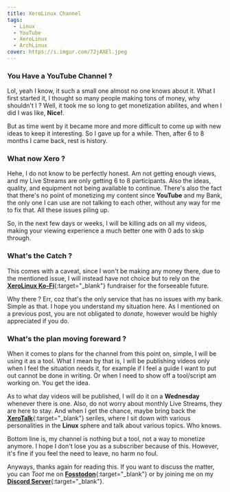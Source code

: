```yaml
---
title: XeroLinux Channel
tags:
  - Linux
  - YouTube
  - XeroLinux
  - ArchLinux
cover: https://i.imgur.com/72jAXEl.jpeg
---
```


### You Have a YouTube Channel ?

Lol, yeah I know, it such a small one almost no one knows about it. What I first started it, I thought so many people making tons of money, why shouldn't I ? Well, it took me so long to get monetization abilites, and when I did I was like, **Nice!**.

But as time went by it became more and more difficult to come up with new ideas to keep it interesting. So I gave up for a while. Then, after 6 to 8 months I came back, rest is history.

### What now Xero ?

Hehe, I do not know to be perfectly honest. Am not getting enough views, and my Live Streams are only getting 6 to 8 participants. Also the ideas, quality, and equipment not being available to continue. There's also the fact that there's no point of monetizing my content since **YouTube** and my Bank, the only one I can use are not talking to each other, without any way for me to fix that. All these issues piling up.

So, in the next few days or weeks, I will be killing ads on all my videos, making your viewing experience a much better one with 0 ads to skip through.

### What's the Catch ?

This comes with a caveat, since I won't be making any money there, due to the mentioned issue, I will instead have not choice but to rely on the [**XeroLinux Ko-Fi**](https://ko-fi.com/XeroLinux){:target="_blank"} fundraiser for the forseeable future.

Why there ? Err, coz that's the only service that has no issues with my bank. Simple as that. I hope you understand my situation here. As I mentioned on a previous post, you are not obligated to *donate*, however would be highly appreciated if you do.

### What's the plan moving foreward ?

When it comes to plans for the channel from this point on, simple, I will be using it as a tool. What I mean by that is, I will be publishing videos only when I feel the situation needs it, for example if I feel a guide I want to put out cannot be done in writing. Or when I need to show off a tool/script am working on. You get the idea.

As to what day videos will be published, I will do it on a **Wednesday** whenever there is one. Also, do not worry about monthly Live Streams, they are here to stay. And when I get the chance, maybe bring back the [**XeroTalk**](https://www.youtube.com/playlist?list=PLeTlEEB2MZX6iUQWtkOCCcAm-edlLVCf4){:target="_blank"} seriles, where I sit down with various personalities in the **Linux** sphere and talk about various topics. Who knows.

Bottom line is, my channel is nothing but a tool, not a way to monetize anymore. I hope I don't lose you as a subscriber because of this. However, it's fine if you feel the need to leave, no harm no foul.

Anyways, thanks again for reading this. If you want to discuss the matter, you can *Toot* me on [**Fosstodon**](https://fosstodon.org/@XeroLinux){:target="_blank"} or by joining me on my [**Discord Server**](https://discord.gg/5sqxTSuKZu){:target="_blank"}.
